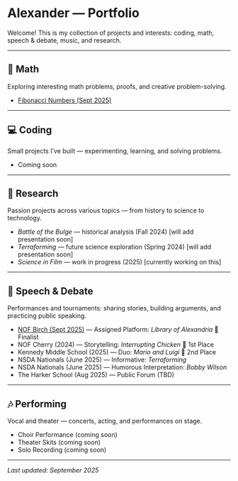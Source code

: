 # Alexander — Portfolio

Welcome! This is my collection of projects and interests: coding, math, speech & debate, music, and research.  

---

## 🧮 Math
Exploring interesting math problems, proofs, and creative problem-solving.  

- [Fibonacci Numbers (Sept 2025)](/math/fibonacci-numbers-2025-09-28.pdf)


---

## 💻 Coding
Small projects I’ve built — experimenting, learning, and solving problems.  

- Coming soon  

---

## 🔬 Research
Passion projects across various topics — from history to science to technology.  

- *Battle of the Bulge* — historical analysis (Fall 2024) [will add presentation soon]
- *Terraforming* — future science exploration (Spring 2024) [will add presentation soon]
- *Science in Film* — work in progress (2025) [currently working on this]  

---

## 🎤 Speech & Debate
Performances and tournaments: sharing stories, building arguments, and practicing public speaking.  

- [NOF Birch (Sept 2025)](https://www.youtube.com/watch?v=vViNOu1AHWk) — Assigned Platform: *Library of Alexandria* 🥉 Finalist  
- NOF Cherry (2024) — Storytelling: *Interrupting Chicken* 🥇 1st Place  
- Kennedy Middle School (2025) — Duo: *Mario and Luigi* 🥈 2nd Place  
- NSDA Nationals (June 2025) — Informative: *Terraforming*  
- NSDA Nationals (June 2025) — Humorous Interpretation: *Bobby Wilson*  
- The Harker School (Aug 2025) — Public Forum (TBD)  

---

## 🎶 Performing
Vocal and theater — concerts, acting, and performances on stage.  

- Choir Performance (coming soon)  
- Theater Skits (coming soon)  
- Solo Recording (coming soon)  

---

*Last updated: September 2025*
